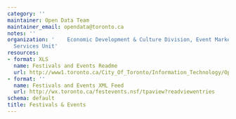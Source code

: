 ```yaml
---
category: ''
maintainer: Open Data Team
maintainer_email: opendata@toronto.ca
notes: ''
organization: '    Economic Development & Culture Division, Event Marketing & Visitor
  Services Unit'
resources:
- format: XLS
  name: Festivals and Events Readme
  url: http://www1.toronto.ca/City_Of_Toronto/Information_Technology/Open_Data/Data_Sets/Assets/Files/Festivals_and_Events_Calendar_Readme.xls
- format: ''
  name: Festivals and Events XML Feed
  url: http://wx.toronto.ca/festevents.nsf/tpaview?readviewentries
schema: default
title: Festivals & Events
---
```

